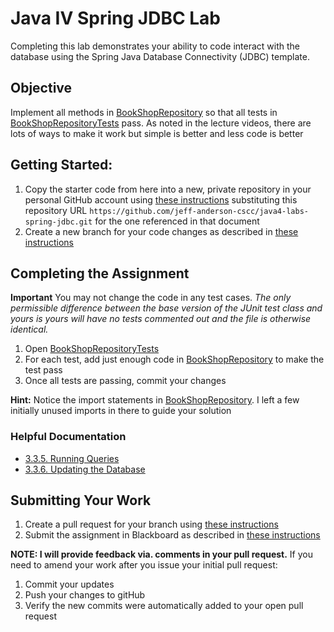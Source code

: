 # Java IV Spring JDBC Lab

Completing this lab demonstrates your ability to code interact with the database using
the Spring Java Database Connectivity (JDBC) template.


## Objective

Implement all methods in [BookShopRepository](src/main/java/edu/cscc/java4/data/BookShopRepository.java) so that all 
tests in [BookShopRepositoryTests](src/test/java/edu/cscc/java4/data/BookShopRepositoryTests.java) pass. As noted
in the lecture videos, there are lots of ways to make it work but simple is better and less code is better

## Getting Started:

1. Copy the starter code from here into a new, private repository in your personal GitHub account using [these instructions](https://github.com/jeff-anderson-cscc/submitting-assignments-lab#copy-the-starter-code-into-a-new-private-repository-in-your-personal-github-account) substituting this repository URL ``https://github.com/jeff-anderson-cscc/java4-labs-spring-jdbc.git`` for the one referenced in that document
2. Create a new branch for your code changes as described in [these instructions](https://github.com/jeff-anderson-cscc/submitting-assignments-lab#before-you-start-coding)


## Completing the Assignment

__Important__ You may not change the code in any test cases. _The only permissible difference between the base version of the JUnit test class and yours is yours will have no tests commented out and the file is otherwise identical._

1. Open [BookShopRepositoryTests](src/test/java/edu/cscc/java4/data/BookShopRepositoryTests.java)
1. For each test, add just enough code in [BookShopRepository](src/main/java/edu/cscc/java4/data/BookShopRepository.java) to make the test pass
1. Once all tests are passing, commit your changes

**Hint:** Notice the import statements in [BookShopRepository](src/main/java/edu/cscc/java4/data/BookShopRepository.java). I left a few initially unused imports in there to guide your solution

### Helpful Documentation

* [3.3.5. Running Queries](https://docs.spring.io/spring-framework/docs/current/spring-framework-reference/data-access.html#jdbc-statements-querying)
* [3.3.6. Updating the Database](https://docs.spring.io/spring-framework/docs/current/spring-framework-reference/data-access.html#jdbc-updates)



## Submitting Your Work

1. Create a pull request for your branch using [these instructions](https://github.com/jeff-anderson-cscc/submitting-assignments-lab#once-you-are-ready-to-submit-your-work-for-grading)
1. Submit the assignment in Blackboard as described in [these instructions](https://github.com/jeff-anderson-cscc/submitting-assignments-lab#once-your-pull-request-is-created-and-i-am-added-as-a-reviewer)

__NOTE: I will provide feedback via. comments in your pull request.__
If you need to amend your work after you issue your initial pull request:

1. Commit your updates
1. Push your changes to gitHub
1. Verify the new commits were automatically added to your open pull request
